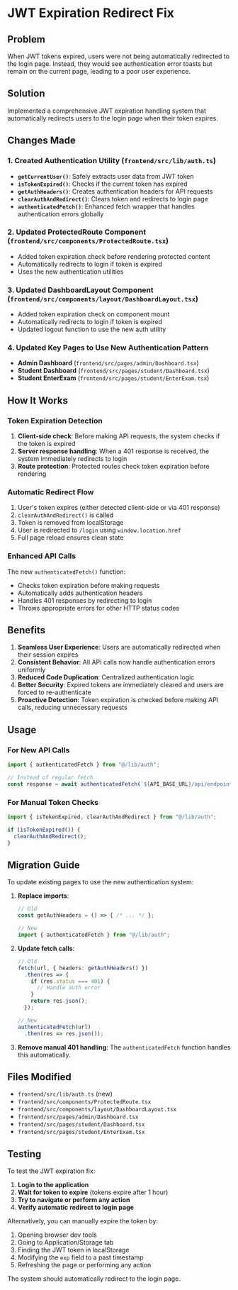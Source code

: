 # JWT Expiration Redirect Fix

## Problem
When JWT tokens expired, users were not being automatically redirected to the login page. Instead, they would see authentication error toasts but remain on the current page, leading to a poor user experience.

## Solution
Implemented a comprehensive JWT expiration handling system that automatically redirects users to the login page when their token expires.

## Changes Made

### 1. Created Authentication Utility (`frontend/src/lib/auth.ts`)
- **`getCurrentUser()`**: Safely extracts user data from JWT token
- **`isTokenExpired()`**: Checks if the current token has expired
- **`getAuthHeaders()`**: Creates authentication headers for API requests
- **`clearAuthAndRedirect()`**: Clears token and redirects to login page
- **`authenticatedFetch()`**: Enhanced fetch wrapper that handles authentication errors globally

### 2. Updated ProtectedRoute Component (`frontend/src/components/ProtectedRoute.tsx`)
- Added token expiration check before rendering protected content
- Automatically redirects to login if token is expired
- Uses the new authentication utilities

### 3. Updated DashboardLayout Component (`frontend/src/components/layout/DashboardLayout.tsx`)
- Added token expiration check on component mount
- Automatically redirects to login if token is expired
- Updated logout function to use the new auth utility

### 4. Updated Key Pages to Use New Authentication Pattern
- **Admin Dashboard** (`frontend/src/pages/admin/Dashboard.tsx`)
- **Student Dashboard** (`frontend/src/pages/student/Dashboard.tsx`)
- **Student EnterExam** (`frontend/src/pages/student/EnterExam.tsx`)

## How It Works

### Token Expiration Detection
1. **Client-side check**: Before making API requests, the system checks if the token is expired
2. **Server response handling**: When a 401 response is received, the system immediately redirects to login
3. **Route protection**: Protected routes check token expiration before rendering

### Automatic Redirect Flow
1. User's token expires (either detected client-side or via 401 response)
2. `clearAuthAndRedirect()` is called
3. Token is removed from localStorage
4. User is redirected to `/login` using `window.location.href`
5. Full page reload ensures clean state

### Enhanced API Calls
The new `authenticatedFetch()` function:
- Checks token expiration before making requests
- Automatically adds authentication headers
- Handles 401 responses by redirecting to login
- Throws appropriate errors for other HTTP status codes

## Benefits

1. **Seamless User Experience**: Users are automatically redirected when their session expires
2. **Consistent Behavior**: All API calls now handle authentication errors uniformly
3. **Reduced Code Duplication**: Centralized authentication logic
4. **Better Security**: Expired tokens are immediately cleared and users are forced to re-authenticate
5. **Proactive Detection**: Token expiration is checked before making API calls, reducing unnecessary requests

## Usage

### For New API Calls
```typescript
import { authenticatedFetch } from "@/lib/auth";

// Instead of regular fetch
const response = await authenticatedFetch(`${API_BASE_URL}/api/endpoint`);
```

### For Manual Token Checks
```typescript
import { isTokenExpired, clearAuthAndRedirect } from "@/lib/auth";

if (isTokenExpired()) {
  clearAuthAndRedirect();
}
```

## Migration Guide

To update existing pages to use the new authentication system:

1. **Replace imports**:
   ```typescript
   // Old
   const getAuthHeaders = () => { /* ... */ };
   
   // New
   import { authenticatedFetch } from "@/lib/auth";
   ```

2. **Update fetch calls**:
   ```typescript
   // Old
   fetch(url, { headers: getAuthHeaders() })
     .then(res => {
       if (res.status === 401) {
         // Handle auth error
       }
       return res.json();
     });
   
   // New
   authenticatedFetch(url)
     .then(res => res.json());
   ```

3. **Remove manual 401 handling**: The `authenticatedFetch` function handles this automatically.

## Files Modified

- `frontend/src/lib/auth.ts` (new)
- `frontend/src/components/ProtectedRoute.tsx`
- `frontend/src/components/layout/DashboardLayout.tsx`
- `frontend/src/pages/admin/Dashboard.tsx`
- `frontend/src/pages/student/Dashboard.tsx`
- `frontend/src/pages/student/EnterExam.tsx`

## Testing

To test the JWT expiration fix:

1. **Login to the application**
2. **Wait for token to expire** (tokens expire after 1 hour)
3. **Try to navigate or perform any action**
4. **Verify automatic redirect to login page**

Alternatively, you can manually expire the token by:
1. Opening browser dev tools
2. Going to Application/Storage tab
3. Finding the JWT token in localStorage
4. Modifying the `exp` field to a past timestamp
5. Refreshing the page or performing any action

The system should automatically redirect to the login page.

